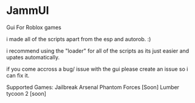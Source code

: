 # JammUI
Gui For Roblox games

i made all of the scripts apart from the esp and autorob. :)

i recommend using the "loader" for all of the scripts as its just easier and upates automatically.

if you come accross a bug/ issue with the gui please create an issue so i can fix it.

Supported Games:
Jailbreak
Arsenal
Phantom Forces [Soon]
Lumber tycoon 2 [soon]
